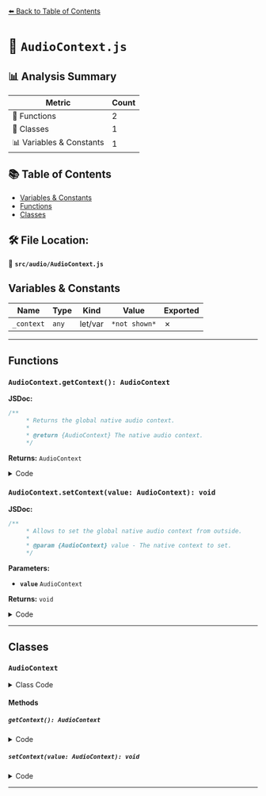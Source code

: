 [⬅️ Back to Table of Contents](../../index.md)

# 📄 `AudioContext.js`

## 📊 Analysis Summary

| Metric | Count |
|--------|-------|
| 🔧 Functions | 2 |
| 🧱 Classes | 1 |
| 📊 Variables & Constants | 1 |

## 📚 Table of Contents

- [Variables & Constants](#variables-constants)
- [Functions](#functions)
- [Classes](#classes)

## 🛠️ File Location:
📂 **`src/audio/AudioContext.js`**

## Variables & Constants

| Name | Type | Kind | Value | Exported |
|------|------|------|-------|----------|
| `_context` | `any` | let/var | `*not shown*` | ✗ |


---

## Functions

### `AudioContext.getContext(): AudioContext`

**JSDoc:**
```typescript
/**
	 * Returns the global native audio context.
	 *
	 * @return {AudioContext} The native audio context.
	 */
```

**Returns:** `AudioContext`

<details><summary>Code</summary>

```typescript
static getContext() {

		if ( _context === undefined ) {

			_context = new ( window.AudioContext || window.webkitAudioContext )();

		}

		return _context;

	}
```
</details>

### `AudioContext.setContext(value: AudioContext): void`

**JSDoc:**
```typescript
/**
	 * Allows to set the global native audio context from outside.
	 *
	 * @param {AudioContext} value - The native context to set.
	 */
```

**Parameters:**

- **`value`** `AudioContext`

**Returns:** `void`

<details><summary>Code</summary>

```typescript
static setContext( value ) {

		_context = value;

	}
```
</details>


---

## Classes

### `AudioContext`

<details><summary>Class Code</summary>

```ts
class AudioContext {

	/**
	 * Returns the global native audio context.
	 *
	 * @return {AudioContext} The native audio context.
	 */
	static getContext() {

		if ( _context === undefined ) {

			_context = new ( window.AudioContext || window.webkitAudioContext )();

		}

		return _context;

	}

	/**
	 * Allows to set the global native audio context from outside.
	 *
	 * @param {AudioContext} value - The native context to set.
	 */
	static setContext( value ) {

		_context = value;

	}

}
```
</details>

#### Methods

##### `getContext(): AudioContext`

<details><summary>Code</summary>

```ts
static getContext() {

		if ( _context === undefined ) {

			_context = new ( window.AudioContext || window.webkitAudioContext )();

		}

		return _context;

	}
```
</details>

##### `setContext(value: AudioContext): void`

<details><summary>Code</summary>

```ts
static setContext( value ) {

		_context = value;

	}
```
</details>


---